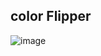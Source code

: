 ## color Flipper
![image](https://github.com/sarojkumar2003/Color-Flipper/assets/90202990/0716415a-ed95-4314-bb93-5890cdbb9d3c)
